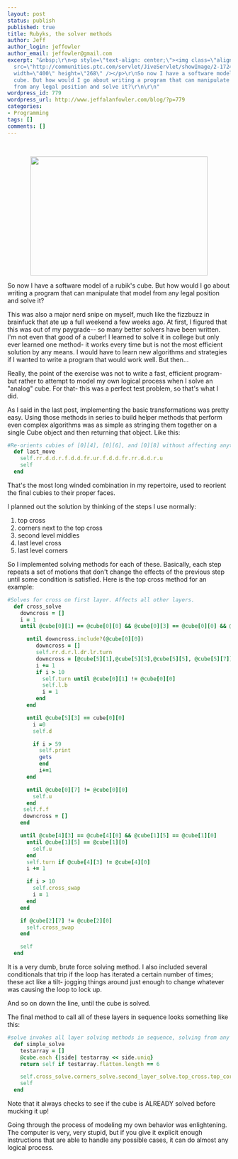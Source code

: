 ```yaml
---
layout: post
status: publish
published: true
title: Rubyks, the solver methods
author: Jeff
author_login: jeffowler
author_email: jeffowler@gmail.com
excerpt: "&nbsp;\r\n<p style=\"text-align: center;\"><img class=\"aligncenter\" alt=\"\"
  src=\"http://communities.ptc.com/servlet/JiveServlet/showImage/2-172419-27077/puzzles_rubiks_cube-13771.jpg\"
  width=\"400\" height=\"268\" /></p>\r\nSo now I have a software model of a rubik's
  cube. But how would I go about writing a program that can manipulate that model
  from any legal position and solve it?\r\n\r\n"
wordpress_id: 779
wordpress_url: http://www.jeffalanfowler.com/blog/?p=779
categories:
- Programming
tags: []
comments: []
---
```

&nbsp;
<p style="text-align: center;"><img class="aligncenter" alt="" src="http://communities.ptc.com/servlet/JiveServlet/showImage/2-172419-27077/puzzles_rubiks_cube-13771.jpg" width="400" height="268" /></p>
So now I have a software model of a rubik's cube. But how would I go about writing a program that can manipulate that model from any legal position and solve it?

<!--break-->

This was also a major nerd snipe on myself, much like the fizzbuzz in brainfuck that ate up a full weekend a few weeks ago. At first, I figured that this was out of my paygrade-- so many better solvers have been written. I'm not even that good of a cuber! I learned to solve it in college but only ever learned one method- it works every time but is not the most efficient solution by any means. I would have to learn new algorithms and strategies if I wanted to write a program that would work well. But then...

Really, the point of the exercise was not to write a fast, efficient program- but rather to attempt to model my own logical process when I solve an "analog" cube. For that- this was a perfect test problem, so that's what I did.

As I said in the last post, implementing the basic transformations was pretty easy. Using those methods in series to build helper methods that perform even complex algorithms was as simple as stringing them together on a single Cube object and then returning that object. Like this:

```ruby
#Re-orients cubies of [0][4], [0][6], and [0][8] without affecting anything else.
  def last_move
    self.rr.d.d.r.f.d.d.fr.ur.f.d.d.fr.rr.d.d.r.u
    self
  end
```
  
That's the most long winded combination in my repertoire, used to reorient the final cubies to their proper faces.

I planned out the solution by thinking of the steps I use normally:
<ol>
	<li>top cross</li>
	<li>corners next to the top cross</li>
	<li>second level middles</li>
	<li>last level cross</li>
	<li>last level corners</li>
</ol>
<p>So I implemented solving methods for each of these. Basically, each step repeats a set of motions that don't change the effects of the previous step until some condition is satisfied. Here is the top cross method for an example:</p>

```ruby
#Solves for cross on first layer. Affects all other layers. 
  def cross_solve 
    downcross = []
    i = 1
    until @cube[0][1] == @cube[0][0] && @cube[0][3] == @cube[0][0] && @cube[0][5] == @cube[0][0] && @cube[0][7] == @cube[0][0]

      until downcross.include?(@cube[0][0]) 
         downcross = []
         self.rr.d.r.l.dr.lr.turn
         downcross = [@cube[5][1],@cube[5][3],@cube[5][5], @cube[5][7]]
         i += 1
         if i > 10
           self.turn until @cube[0][1] != @cube[0][0]
           self.l.b 
           i = 1
         end
      end

      until @cube[5][3] == cube[0][0]
        i =0
        self.d

        if i > 59 
          self.print
          gets
          end
          i+=1
      end

      until @cube[0][7] != @cube[0][0]
        self.u
      end
     self.f.f
     downcross = []
    end

    until @cube[4][3] == @cube[4][0] && @cube[1][5] == @cube[1][0]
      until @cube[1][5] == @cube[1][0]        
        self.u
      end
      self.turn if @cube[4][3] != @cube[4][0]
      i += 1

      if i > 10   
        self.cross_swap
        i = 1
      end
    end

    if @cube[2][7] != @cube[2][0]
      self.cross_swap
    end

    self
  end
```

It is a very dumb, brute force solving method. I also included several conditionals that trip if the loop has iterated a certain number of times; these act like a tilt- jogging things around just enough to change whatever was causing the loop to lock up.

And so on down the line, until the cube is solved.

The final method to call all of these layers in sequence looks something like this:

```ruby
#solve invokes all layer solving methods in sequence, solving from any legal state 
  def simple_solve
    testarray = [] 
    @cube.each {|side| testarray << side.uniq}
    return self if testarray.flatten.length == 6

    self.cross_solve.corners_solve.second_layer_solve.top_cross.top_corners
    self
  end
```

Note that it always checks to see if the cube is ALREADY solved before mucking it up!

Going through the process of modeling my own behavior was enlightening. The computer is very, very stupid, but if you give it explicit enough instructions that are able to handle any possible cases, it can do almost any logical process.

&nbsp;

